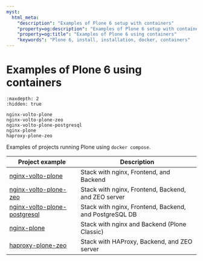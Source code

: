 ```yaml
---
myst:
  html_meta:
    "description": "Examples of Plone 6 setup with containers"
    "property=og:description": "Examples of Plone 6 setup with containers"
    "property=og:title": "Examples of Plone 6 using containers"
    "keywords": "Plone 6, install, installation, docker, containers"
---
```


# Examples of Plone 6 using containers

```{toctree}
:maxdepth: 2
:hidden: true

nginx-volto-plone
nginx-volto-plone-zeo
nginx-volto-plone-postgresql
nginx-plone
haproxy-plone-zeo
```

Examples of projects running Plone using `docker compose`.

| Project example | Description |
| --- | --- |
| [nginx-volto-plone](nginx-volto-plone) | Stack with nginx, Frontend, and Backend |
| [nginx-volto-plone-zeo](nginx-volto-plone-zeo) | Stack with nginx, Frontend, Backend, and ZEO server |
| [nginx-volto-plone-postgresql](nginx-volto-plone-postgresql) | Stack with nginx, Frontend, Backend, and PostgreSQL DB |
| [nginx-plone](nginx-plone) | Stack with nginx and Backend (Plone Classic) |
| [haproxy-plone-zeo](haproxy-plone-zeo) | Stack with HAProxy, Backend, and ZEO server |
